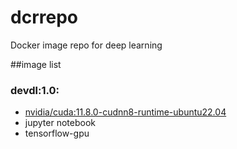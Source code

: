 # dcrrepo
Docker image repo for deep learning

##image list
### devdl:1.0:
  - [nvidia/cuda:11.8.0-cudnn8-runtime-ubuntu22.04](https://hub.docker.com/layers/nvidia/cuda/11.8.0-cudnn8-runtime-ubuntu22.04/images/sha256-cc180894632d03354136d2eb3258dfe8de707008cd2fbcb025744c996bf233ab?context=explore)
  - jupyter notebook
  - tensorflow-gpu
